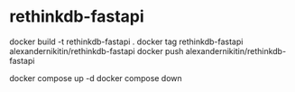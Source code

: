 # rethinkdb-fastapi

docker build -t rethinkdb-fastapi .
docker tag rethinkdb-fastapi alexandernikitin/rethinkdb-fastapi
docker push alexandernikitin/rethinkdb-fastapi

docker compose up -d
docker compose down